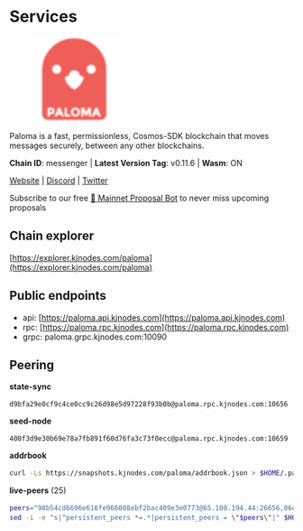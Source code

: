 # Services

<figure><img src="https://raw.githubusercontent.com/kj89/cosmos-images/main/logos/paloma.png" width="150" alt=""><figcaption></figcaption></figure>

Paloma is a fast, permissionless, Cosmos-SDK blockchain that  moves messages securely, between any other blockchains.

**Chain ID**: messenger | **Latest Version Tag**: v0.11.6 | **Wasm**: ON

[Website](https://www.palomachain.com) | [Discord](https://discord.gg/tKVFpfdSw4) | [Twitter](https://twitter.com/paloma_chain)



Subscribe to our free [🤖 Mainnet Proposal Bot](https://t.me/kjnodes_proposal_bot) to never miss upcoming proposals


## Chain explorer
[https://explorer.kjnodes.com/paloma](https://explorer.kjnodes.com/paloma)

## Public endpoints

* api: [https://paloma.api.kjnodes.com](https://paloma.api.kjnodes.com)
* rpc: [https://paloma.rpc.kjnodes.com](https://paloma.rpc.kjnodes.com)
* grpc: paloma.grpc.kjnodes.com:10090

## Peering

**state-sync**

```text
d9bfa29e0cf9c4ce0cc9c26d98e5d97228f93b0b@paloma.rpc.kjnodes.com:10656
```

**seed-node**

```text
400f3d9e30b69e78a7fb891f60d76fa3c73f0ecc@paloma.rpc.kjnodes.com:10659
```

**addrbook**
```bash
curl -Ls https://snapshots.kjnodes.com/paloma/addrbook.json > $HOME/.paloma/config/addrbook.json
```

**live-peers** (25)
```bash
peers="98b54cd6696e616fe966008ebf2bac409e3e0773@65.108.194.44:26656,06e9c9d5c07755d36241249a568b51ec8476fe65@135.181.220.168:26656,ef1cd7da8319351b51ec930924929d03a5b76dc3@65.108.225.57:26656,8ed8cddfac504d986a2c6545def0e57b2c6aa5db@65.109.106.172:38656,31177b544fcf1cae76e3560812f4f901cab27126@65.109.61.175:26656,7e93f6409ade895fe301b502d6fb9dfb96343a34@135.125.5.34:54056,08c242d4505c5db223647069fdc0acb6e90079aa@65.109.106.214:26656,7eae755c119f538e0dc99f3c37289de628bc9526@209.182.239.169:26656,d44dcdbc4d0f5ae1415143a80f9e5d092af68819@188.165.205.120:10656,cb8a1e9e12ac06dbd565311137f6c93d66fd96f8@104.167.221.18:26656,d9bfa29e0cf9c4ce0cc9c26d98e5d97228f93b0b@65.109.88.38:10656,b92c94f00b46500a5ff8920acd438c0873c2f9da@50.116.13.101:26656,41a47bae18f81c1f626e4b238221b77e274424d7@45.33.65.223:26656,15f4b11b50810b5046679a12b494e42a2c9034fd@65.109.30.12:26656,b244dfc19293103040d4bdad359534d0990a9070@45.140.185.181:26656,2c6772b11c1f9eff2a923eb2bf808543cdd501c5@79.143.179.196:26656,5321570794c61a8285505812cb7ebd6308a86583@65.109.113.253:26656,e4b7cdd48c39c355e9a3480f4f4d5afab8fb0e08@46.0.203.78:26637,317141e329bc214a76ba92201f6818574ebe5323@135.181.114.98:36656,8af8dfa817359036f55f6793b0ed4bcce8884027@85.14.245.70:26656,471a09da6fafb67bff3aa1f01e00fd1830e53262@136.243.94.138:26656,e833844c00b8ce60ce6826f170becfa18e6172c2@46.4.27.59:26656,1a0232b9426aa1c7a78c92a2136b69d050bb6942@65.108.224.126:26656,4569193b58dfc6d9ca9acd4e2bcabf596e5b6b3c@65.21.7.251:10656,19165f3248f358ded53c3f51cf97a22123560b86@65.109.69.154:38656"
sed -i -e "s|^persistent_peers *=.*|persistent_peers = \"$peers\"|" $HOME/.paloma/config/config.toml
```
